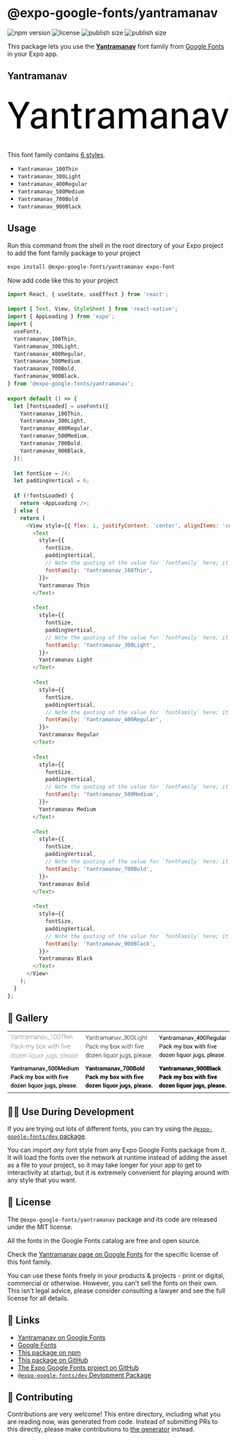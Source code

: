# @expo-google-fonts/yantramanav

![npm version](https://flat.badgen.net/npm/v/@expo-google-fonts/yantramanav)
![license](https://flat.badgen.net/github/license/expo/google-fonts)
![publish size](https://flat.badgen.net/packagephobia/install/@expo-google-fonts/yantramanav)
![publish size](https://flat.badgen.net/packagephobia/publish/@expo-google-fonts/yantramanav)

This package lets you use the [**Yantramanav**](https://fonts.google.com/specimen/Yantramanav) font family from [Google Fonts](https://fonts.google.com/) in your Expo app.

## Yantramanav

![Yantramanav](./font-family.png)

This font family contains [6 styles](#-gallery).

- `Yantramanav_100Thin`
- `Yantramanav_300Light`
- `Yantramanav_400Regular`
- `Yantramanav_500Medium`
- `Yantramanav_700Bold`
- `Yantramanav_900Black`

## Usage

Run this command from the shell in the root directory of your Expo project to add the font family package to your project
```sh
expo install @expo-google-fonts/yantramanav expo-font
```

Now add code like this to your project
```js
import React, { useState, useEffect } from 'react';

import { Text, View, StyleSheet } from 'react-native';
import { AppLoading } from 'expo';
import {
  useFonts,
  Yantramanav_100Thin,
  Yantramanav_300Light,
  Yantramanav_400Regular,
  Yantramanav_500Medium,
  Yantramanav_700Bold,
  Yantramanav_900Black,
} from '@expo-google-fonts/yantramanav';

export default () => {
  let [fontsLoaded] = useFonts({
    Yantramanav_100Thin,
    Yantramanav_300Light,
    Yantramanav_400Regular,
    Yantramanav_500Medium,
    Yantramanav_700Bold,
    Yantramanav_900Black,
  });

  let fontSize = 24;
  let paddingVertical = 6;

  if (!fontsLoaded) {
    return <AppLoading />;
  } else {
    return (
      <View style={{ flex: 1, justifyContent: 'center', alignItems: 'center' }}>
        <Text
          style={{
            fontSize,
            paddingVertical,
            // Note the quoting of the value for `fontFamily` here; it expects a string!
            fontFamily: 'Yantramanav_100Thin',
          }}>
          Yantramanav Thin
        </Text>

        <Text
          style={{
            fontSize,
            paddingVertical,
            // Note the quoting of the value for `fontFamily` here; it expects a string!
            fontFamily: 'Yantramanav_300Light',
          }}>
          Yantramanav Light
        </Text>

        <Text
          style={{
            fontSize,
            paddingVertical,
            // Note the quoting of the value for `fontFamily` here; it expects a string!
            fontFamily: 'Yantramanav_400Regular',
          }}>
          Yantramanav Regular
        </Text>

        <Text
          style={{
            fontSize,
            paddingVertical,
            // Note the quoting of the value for `fontFamily` here; it expects a string!
            fontFamily: 'Yantramanav_500Medium',
          }}>
          Yantramanav Medium
        </Text>

        <Text
          style={{
            fontSize,
            paddingVertical,
            // Note the quoting of the value for `fontFamily` here; it expects a string!
            fontFamily: 'Yantramanav_700Bold',
          }}>
          Yantramanav Bold
        </Text>

        <Text
          style={{
            fontSize,
            paddingVertical,
            // Note the quoting of the value for `fontFamily` here; it expects a string!
            fontFamily: 'Yantramanav_900Black',
          }}>
          Yantramanav Black
        </Text>
      </View>
    );
  }
};

```

## 🔡 Gallery


||||
|-|-|-|
|![Yantramanav_100Thin](./Yantramanav_100Thin.ttf.png)|![Yantramanav_300Light](./Yantramanav_300Light.ttf.png)|![Yantramanav_400Regular](./Yantramanav_400Regular.ttf.png)||
|![Yantramanav_500Medium](./Yantramanav_500Medium.ttf.png)|![Yantramanav_700Bold](./Yantramanav_700Bold.ttf.png)|![Yantramanav_900Black](./Yantramanav_900Black.ttf.png)||


## 👩‍💻 Use During Development

If you are trying out lots of different fonts, you can try using the [`@expo-google-fonts/dev` package](https://github.com/expo/google-fonts/tree/master/font-packages/dev#readme).

You can import *any* font style from any Expo Google Fonts package from it. It will load the fonts
over the network at runtime instead of adding the asset as a file to your project, so it may take longer
for your app to get to interactivity at startup, but it is extremely convenient
for playing around with any style that you want.

## 📖 License

The `@expo-google-fonts/yantramanav` package and its code are released under the MIT license.

All the fonts in the Google Fonts catalog are free and open source.

Check the [Yantramanav page on Google Fonts](https://fonts.google.com/specimen/Yantramanav) for the specific license of this font family.

You can use these fonts freely in your products & projects - print or digital, commercial or otherwise. However, you can't sell the fonts on their own. This isn't legal advice, please consider consulting a lawyer and see the full license for all details.

## 🔗 Links

- [Yantramanav on Google Fonts](https://fonts.google.com/specimen/Yantramanav)
- [Google Fonts](https://fonts.google.com/)
- [This package on npm](https://www.npmjs.com/package/@expo-google-fonts/yantramanav)
- [This package on GitHub](https://github.com/expo/google-fonts/tree/master/font-packages/yantramanav)
- [The Expo Google Fonts project on GitHub](https://github.com/expo/google-fonts)
- [`@expo-google-fonts/dev` Devlopment Package](https://github.com/expo/google-fonts/tree/master/font-packages/dev)

## 🤝 Contributing

Contributions are very welcome! This entire directory, including what you are reading now, was generated from code. Instead of submitting PRs to this directly, please make contributions to [the generator](https://github.com/expo/google-fonts/tree/master/packages/generator) instead.
